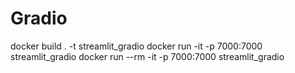 # Gradio
docker build . -t streamlit_gradio
docker run -it -p 7000:7000 streamlit_gradio
docker run --rm -it -p 7000:7000 streamlit_gradio